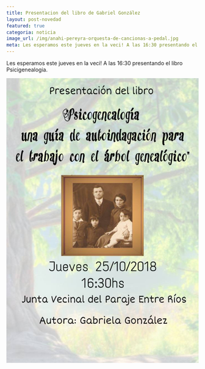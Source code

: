 ```yaml
---
title: Presentacion del libro de Gabriel González
layout: post-novedad
featured: true
categoria: noticia
image_url: /img/anahi-pereyra-orquesta-de-cancionas-a-pedal.jpg
meta: Les esperamos este jueves en la veci! A las 16:30 presentando el libro Psicigenealogia.
--- 
```


Les esperamos este jueves en la veci! A las 16:30 presentando el libro Psicigenealogia.

<div style="position: relative;">
	<div class="gallery col-3">

<a style="width: 100%;" href="/img/psicogenealogia-arbol-genealogico.jpg" data-fancybox="images" data-srcset="/img/psicogenealogia-arbol-genealogico.jpg" class="item-gallery">
<img src="/img/psicogenealogia-arbol-genealogico.jpg" />
</a>

</div>
</div>